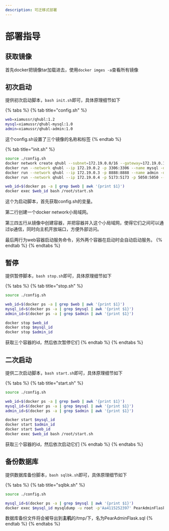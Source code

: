 ```yaml
---
description: 可迁移式部署
---
```


# 部署指导

## 获取镜像

首先docker把镜像tar加载进去，使用`docker imges -a`查看所有镜像

## 初次启动

提供初次启动脚本，`bash init.sh`即可，具体原理细节如下

{% tabs %}
{% tab title="config.sh" %}
```sh
web=xiamussr/qhubl:1.2
mysql=xiamussr/qhubl-mysql:1.0
admin=xiamussr/qhubl-admin:1.0
```

这个config.sh设置了三个镜像的名称和标签&#x20;
{% endtab %}

{% tab title="init.sh" %}
```sh
source ./config.sh
docker network create qhubl --subnet=172.19.0.0/16 --gateway=172.19.0.1
docker run --network qhubl --ip 172.19.0.2 -p 3306:3306 --name mysql -d --restart=always -v /auroras/mysql/log:/var/log/mysql -v /auroras/mysql/data:/var/lib/mysql -v /auroras/mysql/conf:/etc/mysql/conf.d  -e MYSQL_ROOT_PASSWORD=Aa4115252397 $mysql
docker run --network qhubl --ip 172.19.0.3 -p 8888:8888 --name admin -d $admin
docker run --network qhubl --ip 172.19.0.4 -p 5173:5173 -p 5050:5050 --name web -itd $web

web_id=$(docker ps -a | grep $web | awk '{print $1}')
docker exec $web_id bash /root/start.sh
```

这个为启动脚本，首先获取config.sh的变量。

第二行创建一个docker network小局域网。

第三四五行从镜像中创建容器，并把容器并入这个小局域网，使得它们之间可以通过ip通信，同时向主机开放端口，方便外部访问。

最后两行为web容器启动服务命令，另外两个容器在启动时会自动启动服务。
{% endtab %}
{% endtabs %}

## 暂停

提供暂停脚本，`bash stop.sh`即可，具体原理细节如下

{% tabs %}
{% tab title="stop.sh" %}
```sh
source ./config.sh

web_id=$(docker ps -a | grep $web | awk '{print $1}')
mysql_id=$(docker ps -a | grep $mysql | awk '{print $1}')
admin_id=$(docker ps -a | grep $admin | awk '{print $1}')

docker stop $web_id
docker stop $mysql_id
docker stop $admin_id
```

获取三个容器的id，然后依次暂停它们
{% endtab %}
{% endtabs %}

## 二次启动

提供二次启动脚本，`bash start.sh`即可，具体原理细节如下

{% tabs %}
{% tab title="start.sh" %}
```sh
source ./config.sh

web_id=$(docker ps -a | grep $web | awk '{print $1}')
mysql_id=$(docker ps -a | grep $mysql | awk '{print $1}')
admin_id=$(docker ps -a | grep $admin | awk '{print $1}')

docker start $mysql_id
docker start $admin_id
docker start $web_id
docker exec $web_id bash /root/start.sh
```

获取三个容器的id，然后依次启动它们
{% endtab %}
{% endtabs %}

## 备份数据库

提供数据库备份脚本，`bash sqlbk.sh`即可，具体原理细节如下

{% tabs %}
{% tab title="sqlbk.sh" %}
```sh
source ./config.sh

mysql_id=$(docker ps -a | grep $mysql | awk '{print $1}')
docker exec $mysql_id mysqldump -u root -p'Aa4115252397' PearAdminFlask > /tmp/PearAdminFlask.sql
```

数据库备份文件将会被导出到**主机**的/tmp/下，名为PearAdminFlask.sql
{% endtab %}
{% endtabs %}
